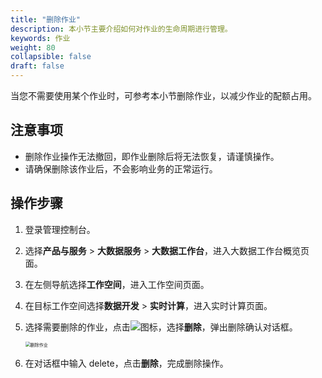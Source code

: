 ```yaml
---
title: "删除作业"
description: 本小节主要介绍如何对作业的生命周期进行管理。 
keywords: 作业
weight: 80
collapsible: false
draft: false
---
```


当您不需要使用某个作业时，可参考本小节删除作业，以减少作业的配额占用。

## 注意事项

- 删除作业操作无法撤回，即作业删除后将无法恢复，请谨慎操作。
- 请确保删除该作业后，不会影响业务的正常运行。

## 操作步骤

1. 登录管理控制台。
2. 选择**产品与服务** > **大数据服务** > **大数据工作台**，进入大数据工作台概览页面。
3. 在左侧导航选择**工作空间**，进入工作空间页面。
4. 在目标工作空间选择**数据开发** > **实时计算**，进入实时计算页面。
5. 选择需要删除的作业，点击![](../../../../_images/icon_more_job.png)图标，选择**删除**，弹出删除确认对话框。

   <img src="../../../../_images/delete_job.png" alt="删除作业" style="zoom:50%;" />

6. 在对话框中输入 delete，点击**删除**，完成删除操作。

